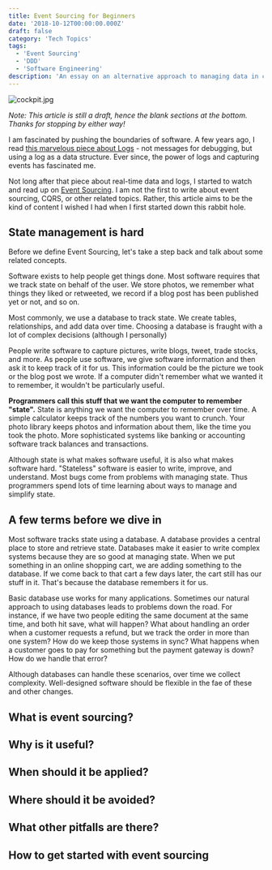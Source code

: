 ```yaml
---
title: Event Sourcing for Beginners
date: '2018-10-12T00:00:00.000Z'
draft: false
category: 'Tech Topics'
tags:
  - 'Event Sourcing'
  - 'DDD'
  - 'Software Engineering'
description: 'An essay on an alternative approach to managing data in complex applications'
---
```


![cockpit.jpg](./cockpit.jpg 'Image by https://unsplash.com/@dlohmar')

_Note: This article is still a draft, hence the blank sections at the bottom. Thanks for stopping by either way!_

I am fascinated by pushing the boundaries of software. A few years ago, I read [this marvelous piece about Logs](https://engineering.linkedin.com/distributed-systems/log-what-every-software-engineer-should-know-about-real-time-datas-unifying) - not messages for debugging, but using a log as a data structure. Ever since, the power of logs and capturing events has fascinated me.

Not long after that piece about real-time data and logs, I started to watch and read up on [Event Sourcing](https://martinfowler.com/eaaDev/EventSourcing.html). I am not the first to write about event sourcing, CQRS, or other related topics. Rather, this article aims to be the kind of content I wished I had when I first started down this rabbit hole.

## State management is hard

Before we define Event Sourcing, let's take a step back and talk about some related concepts.

Software exists to help people get things done. Most software requires that we track state on behalf of the user. We store photos, we remember what things they liked or retweeted, we record if a blog post has been published yet or not, and so on.

Most commonly, we use a database to track state. We create tables, relationships, and add data over time. Choosing a database is fraught with a lot of complex decisions (although I personally)

People write software to capture pictures, write blogs, tweet, trade stocks, and more. As people use software, we give software information and then ask it to keep track of it for us. This information could be the picture we took or the blog post we wrote. If a computer didn't remember what we wanted it to remember, it wouldn't be particularly useful.

**Programmers call this stuff that we want the computer to remember "state".** State is anything we want the computer to remember over time. A simple calculator keeps track of the numbers you want to crunch. Your photo library keeps photos and information about them, like the time you took the photo. More sophisticated systems like banking or accounting software track balances and transactions.

Although state is what makes software useful, it is also what makes software hard. "Stateless" software is easier to write, improve, and understand. Most bugs come from problems with managing state. Thus programmers spend lots of time learning about ways to manage and simplify state.

## A few terms before we dive in

Most software tracks state using a database. A database provides a central place to store and retrieve state. Databases make it easier to write complex systems because they are so good at managing state. When we put something in an online shopping cart, we are adding something to the database. If we come back to that cart a few days later, the cart still has our stuff in it. That's because the database remembers it for us.

Basic database use works for many applications. Sometimes our natural approach to using databases leads to problems down the road. For instance, if we have two people editing the same document at the same time, and both hit save, what will happen? What about handling an order when a customer requests a refund, but we track the order in more than one system? How do we keep those systems in sync? What happens when a customer goes to pay for something but the payment gateway is down? How do we handle that error?

Although databases can handle these scenarios, over time we collect complexity. Well-designed software should be flexible in the fae of these and other changes.

## What is event sourcing?

## Why is it useful?

## When should it be applied?

## Where should it be avoided?

## What other pitfalls are there?

## How to get started with event sourcing
